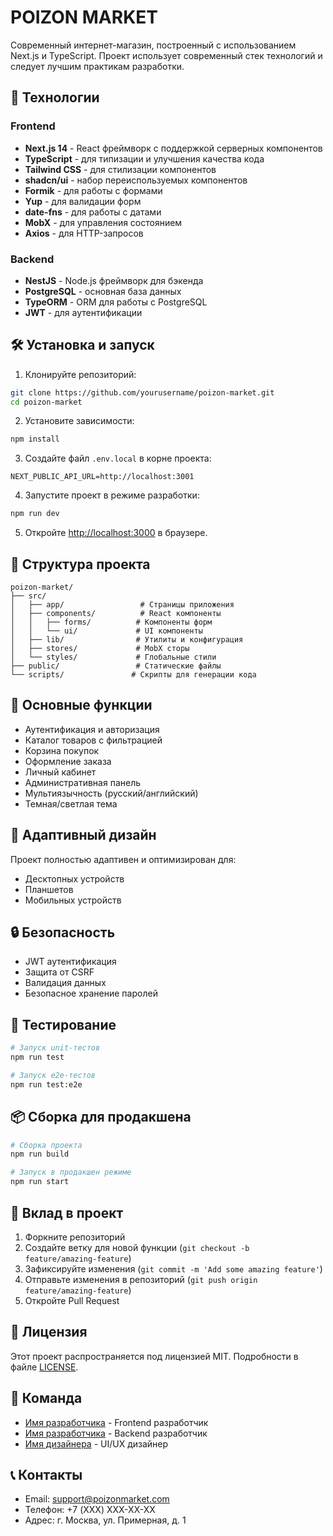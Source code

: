 # POIZON MARKET

Современный интернет-магазин, построенный с использованием Next.js и TypeScript. Проект использует современный стек технологий и следует лучшим практикам разработки.

## 🚀 Технологии

### Frontend
- **Next.js 14** - React фреймворк с поддержкой серверных компонентов
- **TypeScript** - для типизации и улучшения качества кода
- **Tailwind CSS** - для стилизации компонентов
- **shadcn/ui** - набор переиспользуемых компонентов
- **Formik** - для работы с формами
- **Yup** - для валидации форм
- **date-fns** - для работы с датами
- **MobX** - для управления состоянием
- **Axios** - для HTTP-запросов

### Backend
- **NestJS** - Node.js фреймворк для бэкенда
- **PostgreSQL** - основная база данных
- **TypeORM** - ORM для работы с PostgreSQL
- **JWT** - для аутентификации

## 🛠 Установка и запуск

1. Клонируйте репозиторий:
```bash
git clone https://github.com/yourusername/poizon-market.git
cd poizon-market
```

2. Установите зависимости:
```bash
npm install
```

3. Создайте файл `.env.local` в корне проекта:
```env
NEXT_PUBLIC_API_URL=http://localhost:3001
```

4. Запустите проект в режиме разработки:
```bash
npm run dev
```

5. Откройте [http://localhost:3000](http://localhost:3000) в браузере.

## 📁 Структура проекта

```
poizon-market/
├── src/
│   ├── app/                 # Страницы приложения
│   ├── components/          # React компоненты
│   │   ├── forms/          # Компоненты форм
│   │   └── ui/             # UI компоненты
│   ├── lib/                # Утилиты и конфигурация
│   ├── stores/             # MobX сторы
│   └── styles/             # Глобальные стили
├── public/                 # Статические файлы
└── scripts/               # Скрипты для генерации кода
```

## 🔧 Основные функции

- Аутентификация и авторизация
- Каталог товаров с фильтрацией
- Корзина покупок
- Оформление заказа
- Личный кабинет
- Административная панель
- Мультиязычность (русский/английский)
- Темная/светлая тема

## 📱 Адаптивный дизайн

Проект полностью адаптивен и оптимизирован для:
- Десктопных устройств
- Планшетов
- Мобильных устройств

## 🔒 Безопасность

- JWT аутентификация
- Защита от CSRF
- Валидация данных
- Безопасное хранение паролей

## 🧪 Тестирование

```bash
# Запуск unit-тестов
npm run test

# Запуск e2e-тестов
npm run test:e2e
```

## 📦 Сборка для продакшена

```bash
# Сборка проекта
npm run build

# Запуск в продакшен режиме
npm run start
```

## 🤝 Вклад в проект

1. Форкните репозиторий
2. Создайте ветку для новой функции (`git checkout -b feature/amazing-feature`)
3. Зафиксируйте изменения (`git commit -m 'Add some amazing feature'`)
4. Отправьте изменения в репозиторий (`git push origin feature/amazing-feature`)
5. Откройте Pull Request

## 📄 Лицензия

Этот проект распространяется под лицензией MIT. Подробности в файле [LICENSE](LICENSE).

## 👥 Команда

- [Имя разработчика](https://github.com/username) - Frontend разработчик
- [Имя разработчика](https://github.com/username) - Backend разработчик
- [Имя дизайнера](https://github.com/username) - UI/UX дизайнер

## 📞 Контакты

- Email: support@poizonmarket.com
- Телефон: +7 (XXX) XXX-XX-XX
- Адрес: г. Москва, ул. Примерная, д. 1 

